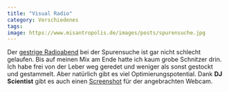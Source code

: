 ```yaml
---
title: "Visual Radio"
category: Verschiedenes
tags: 
image: https://www.misantropolis.de/images/posts/spurensuche.jpg
---
```


Der [gestrige Radioabend](http://www.misantropolis.de/2007/02/radio-suckers-never-play-me) bei der Spurensuche ist gar nicht schlecht gelaufen. Bis auf meinen Mix am Ende hatte ich kaum grobe Schnitzer drin. Ich habe frei von der Leber weg geredet und weniger als sonst gestockt und gestammelt. Aber natürlich gibt es viel Optimierungspotential. Dank **DJ Scientist** gibt es auch einen [Screenshot](http://www.misantropolis.de/wp-content/uploads/2008/04/spurensuche.jpg) für der angebrachten Webcam.
